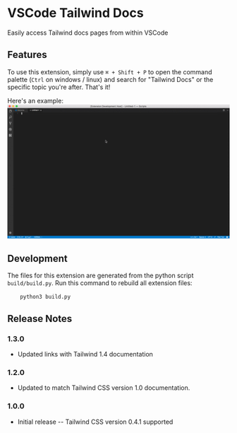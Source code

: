 # VSCode Tailwind Docs

Easily access Tailwind docs pages from within VSCode

## Features

To use this extension, simply use `⌘ + Shift + P` to open the command palette (`Ctrl` on windows / linux) and search for "Tailwind Docs" or the specific topic you're after. That's it!

Here's an example:  
![Extension Preview](img/preview.gif)

## Development

The files for this extension are generated from the python script `build/build.py`. Run this command to rebuild all extension files:

```
    python3 build.py
```

## Release Notes

### 1.3.0

- Updated links with Tailwind 1.4 documentation

### 1.2.0

- Updated to match Tailwind CSS version 1.0 documentation.

### 1.0.0

- Initial release -- Tailwind CSS version 0.4.1 supported
